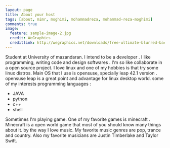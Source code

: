```yaml
---
layout: page
title: About your host
tags: [about, mimr, moghimi, mohammadreza, mohammad-reza-moghimi]
comments: true
image:
  feature: sample-image-2.jpg
  credit: WeGraphics
  creditlink: http://wegraphics.net/downloads/free-ultimate-blurred-background-pack/
---
```

Student at University of mazandaran. I intend to be a developer . I like programming, writing code and design softwares . I'm so like collaborate in a open source project. I love linux and one of my hobbies is that try some linux distros. Main OS that I use is opensuse, specially leap 42.1 version . opensuse leap is a great point and advantage for linux desktop world.
some of my interests programming languages : 

* JAVA
* python
* c++
* shell

Sometimes I'm playing game. One of my favorite games is minecraft . Minecraft is a open world game that most of you should know many things about it. by the way I love music. My favorite music genres are pop, trance and country. Also my favorite musicians are Justin Timberlake and Taylor Swift.
